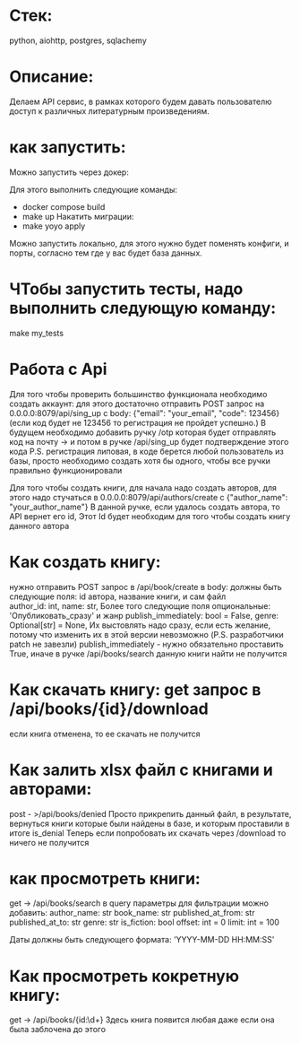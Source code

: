# Стек:
python, aiohttp, postgres, sqlachemy

# Описание:
Делаем API сервис, в рамках которого будем давать пользователю доступ к различных литературным произведениям.

# как запустить:
Можно запустить через докер:

Для этого выполнить следующие команды:
  - docker compose build
  - make up
  Накатить миграции: 
  - make yoyo apply

Можно запустить локально, для этого нужно будет поменять конфиги, и порты, согласно тем где у вас будет база данных. 


# ЧТобы запустить тесты, надо выполнить следующую команду:
make my_tests

# Работа с Api

Для того чтобы проверить большинство функционала необходимо создать аккаунт: 
для этого достаточно отправить POST запрос на 
0.0.0.0:8079/api/sing_up c body: {"email": "your_email", "code": 123456} (если код будет не 123456 то регистрация не пройдет успешно.)
В будущем необходимо добавить ручку /otp которая будет отправлять код на почту -> и потом в ручке /api/sing_up будет подтверждение этого кода
P.S. регистрация липовая, в коде берется любой пользователь из базы, просто необходимо создать хотя бы одного, чтобы все ручки правильно функционировали

Для того чтобы создать книги, для начала надо создать авторов, для этого надо стучаться в 
0.0.0.0:8079/api/authors/create c {"author_name": "your_author_name"}
В данной ручке, если удалось создать автора, то API вернет его id, Этот Id будет необходим для того чтобы создать книгу данного автора

# Как создать книгу:
нужно отправить POST запрос в /api/book/create
в body: должны быть следующие поля: id автора, название книги, и сам файл   
    author_id: int, name: str,
Более того следующие поля опциональные: 'Опубликовать_сразу' и жанр
    publish_immediately: bool = False,
    genre: Optional[str] = None,
Их выстовлять надо сразу, если есть желание, потому что изменить их в этой версии невозможно (P.S. разработчики patch не завезли)
publish_immediately - нужно обязательно проставить True, иначе в ручкe /api/books/search данную книги найти не получится

# Как скачать книгу: get запрос в /api/books/{id}/download
если книга отменена, то ее скачать не получится

# Как залить xlsx файл c книгами и авторами:
post - >/api/books/denied
Просто прикрепить данный файл, в результате, вернуться книги которые были найдены в базе, и которым проставили в итоге is_denial
Теперь если попробовать их скачать через /download то ничего не получится

# как просмотреть книги:
get -> /api/books/search
в query параметры для фильтрации можно добавить:
    author_name: str
    book_name: str
    published_at_from: str
    published_at_to: str
    genre: str 
    is_fiction: bool
    offset: int = 0
    limit: int = 100
  
Даты должны быть следующего формата: 'YYYY-MM-DD HH:MM:SS'

# Как просмотреть кокретную книгу:
get -> /api/books/{id:\d+}
Здесь книга появится любая даже если она была заблочена до этого

